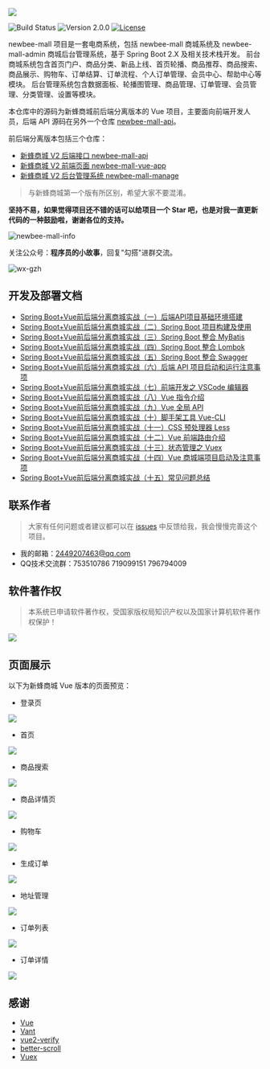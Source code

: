 ![](static-files/newbee-mall.png)

![Build Status](https://img.shields.io/badge/build-passing-green.svg)
![Version 2.0.0](https://img.shields.io/badge/version-2.0.0-yellow.svg)
[![License](https://img.shields.io/badge/license-MIT-blue.svg)](https://github.com/newbee-ltd/newbee-mall-vue-app/blob/master/LICENSE)

newbee-mall 项目是一套电商系统，包括 newbee-mall 商城系统及 newbee-mall-admin 商城后台管理系统，基于 Spring Boot 2.X 及相关技术栈开发。 前台商城系统包含首页门户、商品分类、新品上线、首页轮播、商品推荐、商品搜索、商品展示、购物车、订单结算、订单流程、个人订单管理、会员中心、帮助中心等模块。 后台管理系统包含数据面板、轮播图管理、商品管理、订单管理、会员管理、分类管理、设置等模块。

本仓库中的源码为新蜂商城前后端分离版本的 Vue 项目，主要面向前端开发人员，后端 API 源码在另外一个仓库 [newbee-mall-api](https://github.com/newbee-ltd/newbee-mall-api)。

前后端分离版本包括三个仓库：

- [新蜂商城 V2 后端接口 newbee-mall-api](https://github.com/newbee-ltd/newbee-mall-api)
- [新蜂商城 V2 前端页面 newbee-mall-vue-app](https://github.com/newbee-ltd/newbee-mall-vue-app)
- [新蜂商城 V2 后台管理系统 newbee-mall-manage](https://github.com/newbee-ltd/newbee-mall-manage)

>与新蜂商城第一个版有所区别，希望大家不要混淆。

**坚持不易，如果觉得项目还不错的话可以给项目一个 Star 吧，也是对我一直更新代码的一种鼓励啦，谢谢各位的支持。**

![newbee-mall-info](https://newbee-mall.oss-cn-beijing.aliyuncs.com/poster/store/newbee-mall-star.png)

关注公众号：**程序员的小故事**，回复"勾搭"进群交流。

![wx-gzh](https://newbee-mall.oss-cn-beijing.aliyuncs.com/wx-gzh/%E6%89%AB%E7%A0%81%E5%85%B3%E6%B3%A8.png)

## 开发及部署文档

- [Spring Boot+Vue前后端分离商城实战（一）后端API项目基础环境搭建](https://blog.csdn.net/zhenfengshisan/category_10054411.html?event_id=1047&event_type=fission&share_username=ZHENFENGSHISAN&sign=692e802a4e885ea31adb8b0ab4b36b61)
- [Spring Boot+Vue前后端分离商城实战（二）Spring Boot 项目构建及使用](https://blog.csdn.net/zhenfengshisan/category_10054411.html?event_id=1047&event_type=fission&share_username=ZHENFENGSHISAN&sign=692e802a4e885ea31adb8b0ab4b36b61)
- [Spring Boot+Vue前后端分离商城实战（三）Spring Boot 整合 MyBatis](https://blog.csdn.net/zhenfengshisan/category_10054411.html?event_id=1047&event_type=fission&share_username=ZHENFENGSHISAN&sign=692e802a4e885ea31adb8b0ab4b36b61)
- [Spring Boot+Vue前后端分离商城实战（四）Spring Boot 整合 Lombok](https://blog.csdn.net/zhenfengshisan/category_10054411.html?event_id=1047&event_type=fission&share_username=ZHENFENGSHISAN&sign=692e802a4e885ea31adb8b0ab4b36b61)
- [Spring Boot+Vue前后端分离商城实战（五）Spring Boot 整合 Swagger](https://blog.csdn.net/zhenfengshisan/category_10054411.html?event_id=1047&event_type=fission&share_username=ZHENFENGSHISAN&sign=692e802a4e885ea31adb8b0ab4b36b61)
- [Spring Boot+Vue前后端分离商城实战（六）后端 API 项目启动和运行注意事项](https://blog.csdn.net/zhenfengshisan/category_10054411.html?event_id=1047&event_type=fission&share_username=ZHENFENGSHISAN&sign=692e802a4e885ea31adb8b0ab4b36b61)
- [Spring Boot+Vue前后端分离商城实战（七）前端开发之 VSCode 编辑器](https://blog.csdn.net/zhenfengshisan/category_10054411.html?event_id=1047&event_type=fission&share_username=ZHENFENGSHISAN&sign=692e802a4e885ea31adb8b0ab4b36b61)
- [Spring Boot+Vue前后端分离商城实战（八）Vue 指令介绍](https://blog.csdn.net/zhenfengshisan/category_10054411.html?event_id=1047&event_type=fission&share_username=ZHENFENGSHISAN&sign=692e802a4e885ea31adb8b0ab4b36b61)
- [Spring Boot+Vue前后端分离商城实战（九）Vue 全局 API](https://blog.csdn.net/zhenfengshisan/category_10054411.html?event_id=1047&event_type=fission&share_username=ZHENFENGSHISAN&sign=692e802a4e885ea31adb8b0ab4b36b61)
- [Spring Boot+Vue前后端分离商城实战（十）脚手架工具 Vue-CLI](https://blog.csdn.net/zhenfengshisan/category_10054411.html?event_id=1047&event_type=fission&share_username=ZHENFENGSHISAN&sign=692e802a4e885ea31adb8b0ab4b36b61)
- [Spring Boot+Vue前后端分离商城实战（十一）CSS 预处理器 Less](https://blog.csdn.net/zhenfengshisan/category_10054411.html?event_id=1047&event_type=fission&share_username=ZHENFENGSHISAN&sign=692e802a4e885ea31adb8b0ab4b36b61)
- [Spring Boot+Vue前后端分离商城实战（十二）Vue 前端路由介绍](https://blog.csdn.net/zhenfengshisan/category_10054411.html?event_id=1047&event_type=fission&share_username=ZHENFENGSHISAN&sign=692e802a4e885ea31adb8b0ab4b36b61)
- [Spring Boot+Vue前后端分离商城实战（十三）状态管理之 Vuex](https://blog.csdn.net/zhenfengshisan/category_10054411.html?event_id=1047&event_type=fission&share_username=ZHENFENGSHISAN&sign=692e802a4e885ea31adb8b0ab4b36b61)
- [Spring Boot+Vue前后端分离商城实战（十四）Vue 商城端项目启动及注意事项](https://blog.csdn.net/zhenfengshisan/category_10054411.html?event_id=1047&event_type=fission&share_username=ZHENFENGSHISAN&sign=692e802a4e885ea31adb8b0ab4b36b61)
- [Spring Boot+Vue前后端分离商城实战（十五）常见问题总结](https://blog.csdn.net/zhenfengshisan/category_10054411.html?event_id=1047&event_type=fission&share_username=ZHENFENGSHISAN&sign=692e802a4e885ea31adb8b0ab4b36b61)

## 联系作者

> 大家有任何问题或者建议都可以在 [issues](https://github.com/newbee-ltd/newbee-mall-vue-app/issues) 中反馈给我，我会慢慢完善这个项目。

- 我的邮箱：2449207463@qq.com
- QQ技术交流群：753510786 719099151 796794009

## 软件著作权

>本系统已申请软件著作权，受国家版权局知识产权以及国家计算机软件著作权保护！

![](https://newbee-mall.oss-cn-beijing.aliyuncs.com/poster/store/newbee-mall-copyright-02.png)

## 页面展示

以下为新蜂商城 Vue 版本的页面预览：

- 登录页

![](static-files/登录.png)

- 首页

![](static-files/首页.png)

- 商品搜索

![](static-files/商品搜索.png)

- 商品详情页

![](static-files/详情页.png)

- 购物车

![](static-files/购物车.png)

- 生成订单

![](static-files/生成订单.png)

- 地址管理

![](static-files/地址管理.png)

- 订单列表

![](static-files/订单列表.png)

- 订单详情

![](static-files/订单详情.png)

## 感谢

- [Vue](https://github.com/vuejs/vue)
- [Vant](https://github.com/youzan/vant)
- [vue2-verify](https://github.com/mizuka-wu/vue2-verify)
- [better-scroll](https://github.com/ustbhuangyi/better-scroll)
- [Vuex](https://github.com/vuejs/vuex)

